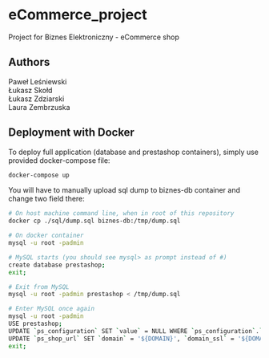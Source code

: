 # eCommerce_project
Project for Biznes Elektroniczny - eCommerce shop

## Authors
Paweł Leśniewski  
Łukasz Skołd  
Łukasz Zdziarski  
Laura Zembrzuska  

## Deployment with Docker

To deploy full application (database and prestashop containers), simply use provided docker-compose file:
```bash
docker-compose up
```
You will have to manually upload sql dump to biznes-db container and change two field there:
```bash
# On host machine command line, when in root of this repository
docker cp ./sql/dump.sql biznes-db:/tmp/dump.sql
```

```bash
# On docker container
mysql -u root -padmin

# MySQL starts (you should see mysql> as prompt instead of #)
create database prestashop;
exit;

# Exit from MySQL
mysql -u root -padmin prestashop < /tmp/dump.sql

# Enter MySQL once again
mysql -u root -padmin
USE prestashop;
UPDATE `ps_configuration` SET `value` = NULL WHERE `ps_configuration`.`id_configuration` = 9;
UPDATE `ps_shop_url` SET `domain` = '${DOMAIN}', `domain_ssl` = '${DOMAIN_SSL}' WHERE `ps_shop_url`.`id_shop_url` = 1;
exit;
```


